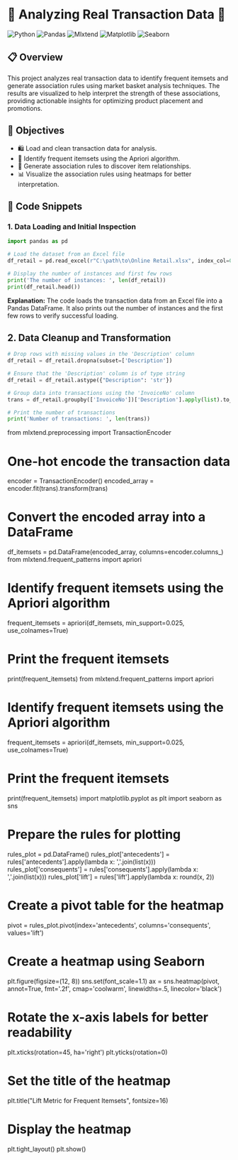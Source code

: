 # 🛒 Analyzing Real Transaction Data 🛒

![Python](https://img.shields.io/badge/Python-3.8+-blue.svg)
![Pandas](https://img.shields.io/badge/Pandas-1.2.4+-red.svg)
![Mlxtend](https://img.shields.io/badge/Mlxtend-0.19.0+-green.svg)
![Matplotlib](https://img.shields.io/badge/Matplotlib-3.4.2+-orange.svg)
![Seaborn](https://img.shields.io/badge/Seaborn-0.11.1+-purple.svg)

## 📋 Overview

This project analyzes real transaction data to identify frequent itemsets and generate association rules using market basket analysis techniques. The results are visualized to help interpret the strength of these associations, providing actionable insights for optimizing product placement and promotions.

## 🎯 Objectives

- 🛍️ Load and clean transaction data for analysis.
- 🧩 Identify frequent itemsets using the Apriori algorithm.
- 🔗 Generate association rules to discover item relationships.
- 📊 Visualize the association rules using heatmaps for better interpretation.

## 🧩 Code Snippets

### 1. Data Loading and Initial Inspection

```python
import pandas as pd

# Load the dataset from an Excel file
df_retail = pd.read_excel(r"C:\path\to\Online Retail.xlsx", index_col=0, engine='openpyxl')

# Display the number of instances and first few rows
print('The number of instances: ', len(df_retail))
print(df_retail.head())
```
**Explanation:** The code loads the transaction data from an Excel file into a Pandas DataFrame. It also prints out the number of instances and the first few rows to verify successful loading.

## 2. Data Cleanup and Transformation

```python
# Drop rows with missing values in the 'Description' column
df_retail = df_retail.dropna(subset=['Description'])

# Ensure that the 'Description' column is of type string
df_retail = df_retail.astype({"Description": 'str'})

# Group data into transactions using the 'InvoiceNo' column
trans = df_retail.groupby(['InvoiceNo'])['Description'].apply(list).to_list()

# Print the number of transactions
print('Number of transactions: ', len(trans))
```
from mlxtend.preprocessing import TransactionEncoder

# One-hot encode the transaction data
encoder = TransactionEncoder()
encoded_array = encoder.fit(trans).transform(trans)

# Convert the encoded array into a DataFrame
df_itemsets = pd.DataFrame(encoded_array, columns=encoder.columns_)
from mlxtend.frequent_patterns import apriori

# Identify frequent itemsets using the Apriori algorithm
frequent_itemsets = apriori(df_itemsets, min_support=0.025, use_colnames=True)

# Print the frequent itemsets
print(frequent_itemsets)
from mlxtend.frequent_patterns import apriori

# Identify frequent itemsets using the Apriori algorithm
frequent_itemsets = apriori(df_itemsets, min_support=0.025, use_colnames=True)

# Print the frequent itemsets
print(frequent_itemsets)
import matplotlib.pyplot as plt
import seaborn as sns

# Prepare the rules for plotting
rules_plot = pd.DataFrame()
rules_plot['antecedents'] = rules['antecedents'].apply(lambda x: ','.join(list(x)))
rules_plot['consequents'] = rules['consequents'].apply(lambda x: ','.join(list(x)))
rules_plot['lift'] = rules['lift'].apply(lambda x: round(x, 2))

# Create a pivot table for the heatmap
pivot = rules_plot.pivot(index='antecedents', columns='consequents', values='lift')

# Create a heatmap using Seaborn
plt.figure(figsize=(12, 8))
sns.set(font_scale=1.1)
ax = sns.heatmap(pivot, annot=True, fmt='.2f', cmap='coolwarm', linewidths=.5, linecolor='black')

# Rotate the x-axis labels for better readability
plt.xticks(rotation=45, ha='right')
plt.yticks(rotation=0)

# Set the title of the heatmap
plt.title("Lift Metric for Frequent Itemsets", fontsize=16)

# Display the heatmap
plt.tight_layout()
plt.show()


